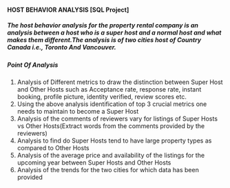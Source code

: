 #### HOST BEHAVIOR ANALYSIS [SQL Project]
##### The host behavior analysis for the property rental company is an analysis between a host who is a super host and a normal host and what makes them different.The analysis is of two cities host of Country Canada i.e., Toronto And Vancouver.

##### Point Of Analysis
1. Analysis of Different metrics to draw the distinction between Super Host and Other Hosts such as Acceptance rate, response rate, instant booking, profile picture, identity verified, review scores etc.
2. Using the above analysis  identification of top 3 crucial metrics one needs to maintain to become a Super Host
3. Analysis of the comments of reviewers vary for listings of Super Hosts vs Other Hosts(Extract words from the comments provided by the reviewers)
4. Analysis to find do Super Hosts tend to have large property types as compared to Other Hosts
5. Analysis of the average price and availability of the listings for the upcoming year between Super Hosts and Other Hosts
6. Analysis of the trends for the two cities for which data has been provided


